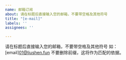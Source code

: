 ```yaml
---
name: 邮箱订阅
about: 请在标题后直接输入您的邮箱，不要带空格及其他符号
title: "[e-mail]"
labels: ''
assignees: ''

---
```


请在标题后直接输入您的邮箱，不要带空格及其他符号
如：[email]01@liushen.fun
不要删除前缀，这将作为匹配的依据。
